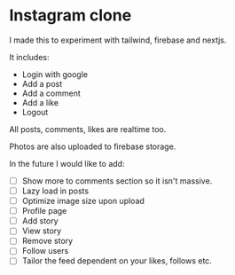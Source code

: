 # Instagram clone
I made this to experiment with tailwind, firebase and nextjs.

It includes:
- Login with google
- Add a post
- Add a comment
- Add a like
- Logout

All posts, comments, likes are realtime too.

Photos are also uploaded to firebase storage.

In the future I would like to add:
- [ ] Show more to comments section so it isn't massive.
- [ ] Lazy load in posts
- [ ] Optimize image size upon upload
- [ ] Profile page
- [ ] Add story
- [ ] View story
- [ ] Remove story
- [ ] Follow users
- [ ] Tailor the feed dependent on your likes, follows etc.
